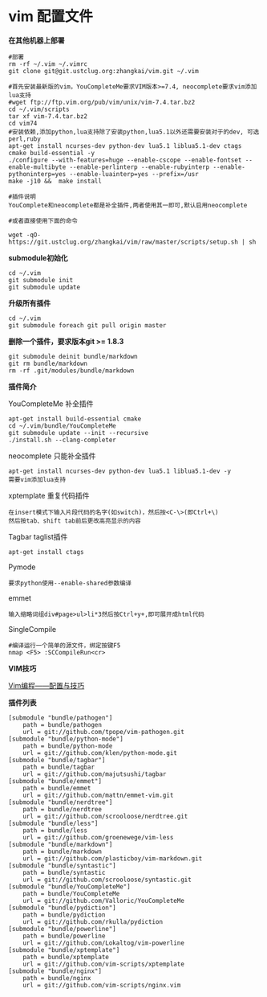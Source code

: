 # vim 配置文件

**在其他机器上部署**

    #部署
    rm -rf ~/.vim ~/.vimrc
    git clone git@git.ustclug.org:zhangkai/vim.git ~/.vim

    #首先安装最新版的vim，YouCompleteMe要求VIM版本>=7.4, neocomplete要求vim添加lua支持
    #wget ftp://ftp.vim.org/pub/vim/unix/vim-7.4.tar.bz2
    cd ~/.vim/scripts
    tar xf vim-7.4.tar.bz2
    cd vim74
    #安装依赖,添加python,lua支持除了安装python,lua5.1以外还需要安装对于的dev, 可选perl,ruby
    apt-get install ncurses-dev python-dev lua5.1 liblua5.1-dev ctags cmake build-essential -y
    ./configure --with-features=huge --enable-cscope --enable-fontset --enable-multibyte --enable-perlinterp --enable-rubyinterp --enable-pythoninterp=yes --enable-luainterp=yes --prefix=/usr
    make -j10 &&  make install

    #插件说明
    YouComplete和neocomplete都是补全插件,两者使用其一即可,默认启用neocomplete

    #或者直接使用下面的命令

    wget -qO- https://git.ustclug.org/zhangkai/vim/raw/master/scripts/setup.sh | sh

**submodule初始化**

    cd ~/.vim
    git submodule init
    git submodule update


**升级所有插件**

    cd ~/.vim
    git submodule foreach git pull origin master

**删除一个插件，要求版本git >= 1.8.3**

    git submodule deinit bundle/markdown
    git rm bundle/markdown
    rm -rf .git/modules/bundle/markdown

**插件简介**

YouCompleteMe   补全插件

    apt-get install build-essential cmake
    cd ~/.vim/bundle/YouCompleteMe
    git submodule update --init --recursive
    ./install.sh --clang-completer

neocomplete     只能补全插件
    
    apt-get install ncurses-dev python-dev lua5.1 liblua5.1-dev -y
    需要vim添加lua支持

xptemplate    重复代码插件

    在insert模式下输入片段代码的名字(如switch)，然后按<C-\>(即Ctrl+\)
    然后按tab、shift tab前后更改高亮显示的内容

Tagbar    taglist插件

    apt-get install ctags

Pymode

    要求python使用--enable-shared参数编译

emmet

    输入缩略词组div#page>ul>li*3然后按Ctrl+y+,即可展开成html代码


SingleCompile

    #编译运行一个简单的源文件，绑定按键F5
    nmap <F5> :SCCompileRun<cr>


**VIM技巧**

[Vim编程——配置与技巧](http://linux-wiki.cn/wiki/%E7%94%A8Vim%E7%BC%96%E7%A8%8B%E2%80%94%E2%80%94%E9%85%8D%E7%BD%AE%E4%B8%8E%E6%8A%80%E5%B7%A7)

**插件列表**

    [submodule "bundle/pathogen"]
    	path = bundle/pathogen
    	url = git://github.com/tpope/vim-pathogen.git
    [submodule "bundle/python-mode"]
    	path = bundle/python-mode
    	url = git://github.com/klen/python-mode.git
    [submodule "bundle/tagbar"]
    	path = bundle/tagbar
    	url = git://github.com/majutsushi/tagbar
    [submodule "bundle/emmet"]
    	path = bundle/emmet
    	url = git://github.com/mattn/emmet-vim.git
    [submodule "bundle/nerdtree"]
    	path = bundle/nerdtree
    	url = git://github.com/scrooloose/nerdtree.git
    [submodule "bundle/less"]
    	path = bundle/less
    	url = git://github.com/groenewege/vim-less
    [submodule "bundle/markdown"]
    	path = bundle/markdown
    	url = git://github.com/plasticboy/vim-markdown.git
    [submodule "bundle/syntastic"]
    	path = bundle/syntastic
    	url = git://github.com/scrooloose/syntastic.git
    [submodule "bundle/YouCompleteMe"]
    	path = bundle/YouCompleteMe
    	url = git://github.com/Valloric/YouCompleteMe
    [submodule "bundle/pydiction"]
    	path = bundle/pydiction
    	url = git://github.com/rkulla/pydiction
    [submodule "bundle/powerline"]
    	path = bundle/powerline
    	url = git://github.com/Lokaltog/vim-powerline
    [submodule "bundle/xptemplate"]
    	path = bundle/xptemplate
    	url = git://github.com/vim-scripts/xptemplate
    [submodule "bundle/nginx"]
    	path = bundle/nginx
        url = git://github.com/vim-scripts/nginx.vim
